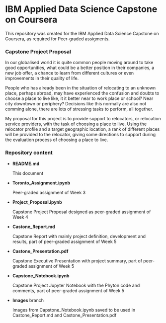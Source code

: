 # IBM Applied Data Science Capstone on Coursera
This repository was created for the IBM Applied Data Science Capstone on Coursera, as required for Peer-graded assigments.

### Capstone Project Proposal

In our globalised world it is quite common people moving around to take good opportunities, what could be a better position in their companies, a new job offer, a chance to learn from different cultures or even improvements in their quality of life.

People who has already been in the situation of relocating to an unknown place, perhaps abroad, may have experienced the confusion and doubts to choose a place to live like, it it better near to work place or school? Near city downtown or periphery? Decisions like this normally are also not comming alone, there are lots of stressing tasks to perform, all together.

My proposal for this project is to provide support to relocators, or relocation service providers, with the task of choosing a place to live. Using the relocator profile and a target geographic location, a rank of different places will be provided to the relocator, giving some directions to support during the evaluation process of choosing a place to live.

### Repository content

- __README.md__

    This document

- __Toronto_Assignment.ipynb__

    Peer-graded assignment of Week 3
    
- __Project_Proposal.ipynb__

    Capstone Project Proposal designed as peer-graded assignment of Week 4

- __Castone_Report.md__

    Capstone Report with mainly project definition, development and results, part of peer-graded assignment of Week 5

- __Castone_Presentation.pdf__

    Capstone Executive Presentation with project summary, part of peer-graded assignment of Week 5

- __Capstone_Notebook.ipynb__

    Capstone Project Jupyter Notebook with the Phyton code and comments, part of peer-graded assignment of Week 5

- __Images__ branch

    Images from Capstone_Notebook.ipynb saved to be used in Castone_Report.md and Castone_Presentation.pdf
